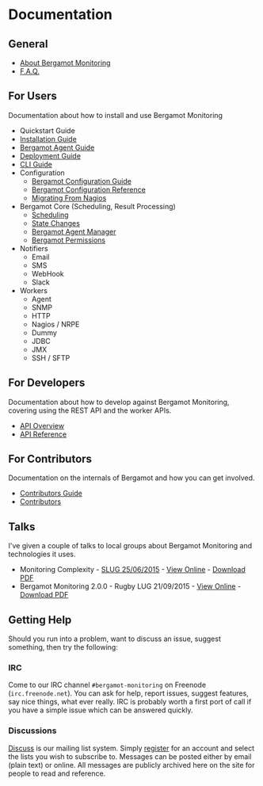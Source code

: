 # Documentation

## General

* [About Bergamot Monitoring](/docs/about)
* [F.A.Q.](/docs/faq)

## For Users

Documentation about how to install and use Bergamot Monitoring

* Quickstart Guide
* [Installation Guide](/docs/user/install/guide)
* [Bergamot Agent Guide](/docs/user/agent/guide)
* [Deployment Guide](/docs/user/deployment/guide)
* [CLI Guide](/docs/user/cli/guide)
* Configuration
    * [Bergamot Configuration Guide](/docs/user/config/guide)
    * [Bergamot Configuration Reference](/docs/user/config/reference)
    * [Migrating From Nagios](/docs/user/config/convert)
* Bergamot Core (Scheduling, Result Processing)
    * [Scheduling](/docs/user/general/scheduling)
    * [State Changes](/docs/user/general/state_changes)
    * [Bergamot Agent Manager](/docs/user/general/agent_manager)
    * [Bergamot Permissions](/docs/user/general/bergamot_permissions)
* Notifiers
    * Email
    * SMS
    * WebHook
    * Slack
* Workers
    * Agent
    * SNMP
    * HTTP
    * Nagios / NRPE
    * Dummy
    * JDBC
    * JMX
    * SSH / SFTP

## For Developers

Documentation about how to develop against Bergamot Monitoring, covering using 
the REST API and the worker APIs.

* [API Overview](/docs/developer/api/overview)
* [API Reference](/docs/developer/api/reference)

## For Contributors

Documentation on the internals of Bergamot and how you can get involved.

* [Contributors Guide](/docs/contributors/guide)
* [Contributors](/people)

## Talks

I've given a couple of talks to local groups about Bergamot Monitoring and 
technologies it uses.

* Monitoring Complexity - [SLUG 25/06/2015](https://shropshirelug.wordpress.com/2015/06/22/meeting-25th-june-chris-ellis-talks-monitoring-with-bergamot/) - [View Online](https://docs.google.com/presentation/d/1u1mSojHiBZNMlnyshryMTSDI1x6CrFMUX66T7zVWdLg/pub?start=false&loop=false&delayms=10000&slide=id.ga21379c4a_1_1) - [Download PDF](/talks/Monitoring_Complexity.pdf)
* Bergamot Monitoring 2.0.0 - Rugby LUG 21/09/2015 - [View Online](https://docs.google.com/presentation/d/1UaadhX_8aHRXipL2osZsfxqoojc3INTFF_gKzZS7dG0/pub?start=false&loop=false&delayms=10000) - [Download PDF](/talks/Bergamot_Monitorng_2_0_0_Open_Distributed_Monitoring.pdf)

## Getting Help

Should you run into a problem, want to discuss an issue, suggest something, then 
try the following:

### IRC

Come to our IRC channel `#bergamot-monitoring` on Freenode (`irc.freenode.net`). 
You can ask for help, report issues, suggest features, say nice things, what ever 
really.  IRC is probably worth a first port of call if you have a simple issue 
which can be answered quickly.

### Discussions

[Discuss](/discuss/) is our mailing list system.  Simply [register](/discuss/register) 
for an account and select the lists you wish to subscribe to.  Messages can be posted 
either by email (plain text) or online.  All messages are publicly archived here 
on the site for people to read and reference.

